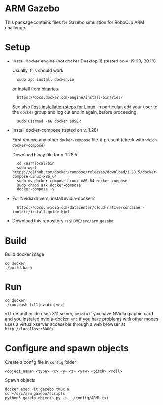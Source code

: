 # ARM Gazebo

This package contains files for Gazebo simulation for RoboCup ARM challenge.

# Setup

* Install docker engine (not docker Desktop!!!)  (tested on v. 19.03, 20.10) 

    Usually, this should work
    
        sudo apt install docker.io

    or install from binaries

        https://docs.docker.com/engine/install/binaries/

    See also 
    [Post-installation steps for Linux](https://docs.docker.com/install/linux/linux-postinstall/).
    In particular, add your user to the `docker` group and log out and in again, before proceeding.

        sudo usermod -aG docker $USER


* Install docker-compose (tested on v. 1.28)

    First remove any other `docker-compose` file, if present (check with `which docker-compose`)

    Download binay file for v. 1.28.5

        cd /usr/local/bin
        sudo wget https://github.com/docker/compose/releases/download/1.28.5/docker-compose-Linux-x86_64
        sudo mv docker-compose-Linux-x86_64 docker-compose
        sudo chmod a+x docker-compose
        docker-compose -v

* For Nvidia drivers, install nvidia-docker2

        https://docs.nvidia.com/datacenter/cloud-native/container-toolkit/install-guide.html


* Download this repository in `$HOME/src/arm_gazebo`


# Build

Build docker image

    cd docker
    ./build.bash

# Run

    cd docker
    ./run.bash [x11|nvidia|vnc]

`x11` default mode uses X11 server, `nvidia` if you have NVidia graphic card and you installed nvidia-docker, `vnc` if you have problems with other modes uses a virtual xserver accessible through a web browser at `http://localhost:3000/`


# Configure and spawn objects

Create a config file in `config` folder

    <object_name> <type> <x> <y> <z> <yaw> <pitch> <roll>


Spawn objects

    docker exec -it gazebo tmux a
    cd ~/src/arm_gazebo/scripts
    python3 gazebo_objects.py -a ../config/ARM1.txt

